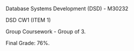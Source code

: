Database Systems Development (DSD) - M30232

DSD CW1 (ITEM 1)

Group Coursework - Group of 3.

Final Grade: 76%.
